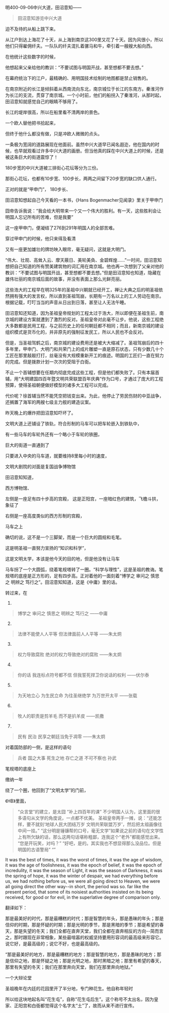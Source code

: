 明400-09-06中兴大道，田沼意知——

> 田沼意知游览中兴大道

迫不及待的从船上跳下来。

从江户到达上海花了十天，从上海到南京这300里又花了十天。因为风很小，所以他们只得雇佣纤夫。一队队的纤夫混扎着骡马和牛，牵引着一艘艘大船向西。

在他统计这些数字的时候，

他想起来父亲给他的教训：“不要试图与明国开战，甚至想都不要去想。”

在幕府统治下的江户，最精确的、用明国技术绘制的地图都是禁止销售的。

在南京附近的长江是倾斜着从西南流向东北，南京城位于长江的东南方。秦淮河作为长江的支流，贯穿了南京城。一个小时前，他们的船拐入了秦淮河，从那时起，田沼意知就感觉自己的眼睛不够用了。

长江的堤岸很高，所以在船里看不清两岸的景色。

一个欧人替他把书拾起来，

但终于他什么都没有做，只是冲欧人微微的点头。



一条极为宽阔的道路展现在他面前。虽然中兴大道早已闻名遐迩，他在国内的时候，也早就观看过许多中兴大道的画册。但当他真的踩在中兴大道上的时候，还是被这条巨大的街道震惊了！

180步宽的中兴大道被三排街心花坛等分为三份。

那街心花坛，也都有10步宽、100步长，两两之间留下20步宽的缺口供人通行。

正对的就是“甲申门”，
180步长、

田沼意知想起自己今天看的一本书，《Hans Bogenmacher见闻录》里关于甲申门



囧帝告诉我说：“我会给大明带来一个又一个伟大的胜利。有一天，这些胜利会让明国人忘记所有的苦难，但是我要”

这一座甲申门，便凝结了276到291年明国人的全部苦难。

穿过甲申门的时候，他只来得及看清

又有一座更加雄壮的牌坊映入眼帘，毫无疑问，这就是大明门。

“伟大、壮观、高耸入云、摩天蔽日、美轮美奂、金碧辉煌……”一时间，田沼意知想把自己知道的所有赞美建筑物的词汇用在南京城。他也再一次想到了父亲对他的教训：“不要试图与明国开战，甚至想都不要去想。”但是田沼意知也知道，隐藏在雄伟壮丽的南京城后面的故事，并没有表面上那么光鲜亮丽。

这些浩大的工程早在明325年的圣祖中兴朝就已经开工，禅让大典之后的明圣祖依然拥有强大的发言权，所以直到圣祖驾崩，长期有一万名以上的工人劳动在南京。根据记载，叮叮当当的声音从日出到日落，甚至让人无法午睡。

田沼意知还知道，因为圣祖皇帝规划的工程太过于浩大，所以即便在圣祖生前，南京城的建设方案就遭到了激烈的反对。圣祖皇帝对此毫不让步。他说，这些工程绝大多数都是民用工程，与之前历史上的任何朝廷都不相同；而且，新南京城的建设组织模式是货币化的，并非原先的强制征发民工，所以人民也不会反对。

但是，当圣祖驾鹤之后，南京城的建设费用还是被大大缩减了。圣祖驾崩后的四十多年里，甲申门、大明门和共荣门上的成片雕塑一直是原石状态，只有少数几十个工匠在那里敲敲打打，丝毫没有大规模重新开工的痕迹。明国的工匠们一直在努力的完成。但是拨款计划一次次的受阻于白衙。

不止一个首辅想要在任期内彻底完成这些工程，但是他们都失败了。只有本届首辅，用“大明建国四百年暨文明共荣联盟百年庆典”作为口号，才通过了庞大的工程预算，使得圣祖朝便做好模型的诸多大工程可以完成。

代价呢？徐首辅当然不能凭空把钱变出来。为此，他停止了劳民伤财的中亚战争，还搁置了海军的两艘七级主力舰的建造议案。


昨天晚上的爆炸把田沼意知吓坏了。

文明大道上还铺设了铁轨，符合形制的马车可以把车轮嵌入到铁轨中，

有一些马车的车轮外还有一个略小于车轮的铁圈，

巨大的街道一直通到了

只要进入中央的马车道，就要维持8里每小时的速度，

文明大剧院的对面是复国战争博物馆

田沼意知知道，

西方博物馆、

左侧是一座足有四十步高的宫殿，
这是正阳宫，一座暗红色的建筑，飞檐斗拱，象征了

右侧是一座高度类似的西方形制的宫殿，

马车之上

确切的说，这不是一个三脚架，而是一个巨大的圆规和毛笔。

这是明圣祖一直努力宣扬的“知识和科学”，

这是文明太学，本该是他今天的目的地，但是他没有让马车

马车拐了一个大圆弧，绕着笔规塔转了一圈。“科学与理性”，这是圣祖的教诲。笔规塔的底座是正方形的，足有四步高。正对着他的一面刻着“博学之 审问之 慎思之 明辨之 笃行之”。田沼意知知道，这是《中庸》里的话。
        

转过来，在

1. 
>   博学之 审问之 慎思之 明辨之 笃行之
>   ——中庸

2. 
>   法律不能使人人平等
>   但法律面前人人平等
>   ——朱太炯

3. 
>   权力导致腐败
>   绝对的权力导致绝对的腐败
>   ——朱太炯

4.
>   你的话 我连标点符号都不信
>   但我誓死捍卫你说话的权利
>   ——伏尔泰

5. 
>   为天地立心 
>   为生民立命 
>   为往圣继绝学 
>   为万世开太平
>   ——张载

6.
>   牧人的职责是剪羊毛
>   而不是扒羊皮
>   ——凯撒

7. 
>   民有 民治 民享之朝廷当免于凋零
>   ——朱太炯

对着国防部的一侧，是这样的语句

>   兵者 国之大事 
>   死生之地 存亡之道 
>   不可不察也
>       孙武



    
    
笔规塔的底座上



缴纳一年

绕了一个圈，他回到了“文明太学”的门前，

《HB》里面，
    
> “众言堂”的建立，是太囧
> “补上四百年的课”
> 不少明国人认为，这里面的很多语句从文学的角度说，一点都不优美。
> 圣祖皇帝两手一摊，说：“还能怎样，要不就刻‘地球人民大团结万岁 文明共荣联盟万岁’，然后把太祖画像往中间一挂。”
> “这分明是锤镰帮的口号，毫无文学”如果说之前的语句在文学性上有所欠缺的话，那么这两句话堪称粗鄙，连我这个“老外”都能感觉出来。
> “您是开玩笑，对吗？”
> “好吧，是的。其实我也不想显得那么没品位。但是明国的古语警局”
> “”
> 
It was the best of times, it was the worst of times, it was the age of wisdom, it was the age of foolishness, it was the epoch of belief, it was the epoch of incredulity, it was the season of Light, it was the season of Darkness, it was the spring of hope, it was the winter of despair, we had everything before us, we had nothing before us, we were all going direct to Heaven, we were all going direct the other way--in short, the period was so. far like the present period, that some of its noisiest authorities insisted on its being received, for good or for evil, in the superlative degree of comparison only. 

翻译如下： 

那是最美好的时代，那是最糟糕的时代；那是智慧的年头，那是愚昧的年头；那是信仰的时期，那是怀疑的时期；那是光明的季节，那是黑暗的季节；那是希望的春天，那是失望的冬天；我们全都在直奔天堂，我们全都在直奔相反的方向--简而言之，那时跟现在非常相象，某些最喧嚣的权威坚持要用形容词的最高级来形容它。说它好，是最高级的；说它不好，也是最高级的。

“那是最美好的地方，那是最糟糕的地方；那是智慧的地方，那是愚昧的地方；那是信仰之地，那是怀疑之地；那是光明之地，那时黑暗之地；那里有希望的春天，那里有失望的冬天；我们在那里奔向天堂，我们在那里奔向地狱。”

一个大辩论堂

圣祖晚年在内廷的花园里开了半分地，专门种花生。他自称年轻时

所以给这块地起名叫“花生屯”，自称“花生屯后生”。这个称号不太出名，因为皇家、正阳宫和白衙都觉得这个名字太“土”了，故而从来不进行宣传。

